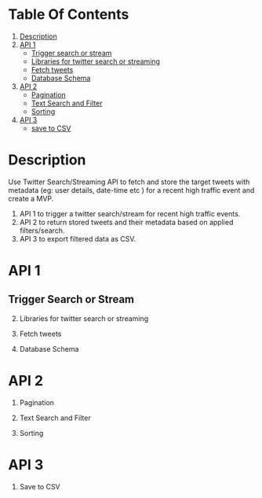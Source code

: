 
# Table Of Contents
1. [Description](#description)
2. [API 1](#api-1)
    * [Trigger search or stream](#trigger-search-or-stream) 
    * [Libraries for twitter search or streaming](#libraries-for-twitter-search-or-streaming)
    * [Fetch tweets](#fetch-tweets)
    * [Database Schema](#database-schema)
3. [API 2](#api-2)
    * [Pagination](#pagination)
    * [Text Search and Filter](#text-search-and-filter)
    * [Sorting](#sorting) 
4. [API 3](#api-3)
    * [save to CSV](#csv)

# Description
Use Twitter Search/Streaming API to fetch and store the target tweets with metadata (eg: user details,
date-time etc ) for a recent high traffic event and create a MVP.
1. API 1 to trigger a twitter search/stream for recent high traffic events. 
2. API 2 to return stored tweets and their metadata based on applied filters/search.
3. API 3 to export filtered data as CSV.


# API 1
  ## Trigger Search or Stream
  
  
  
  
  
  
 2. Libraries for twitter search or streaming


 3. Fetch tweets
 
 
 
 4. Database Schema
 
# API 2
  1. Pagination
  
  
  
  
  
  2. Text Search and Filter
  
  
  
  3. Sorting
# API 3
  1. Save to CSV
